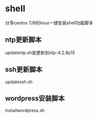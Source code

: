 # shell
分享centos 7/8的linux一键安装shell功能脚本
## ntp更新脚本
updatentp.sh是更新到ntp-4.2.8p15
## ssh更新脚本
updatessh.sh
## wordpress安装脚本
installwordpress.sh

